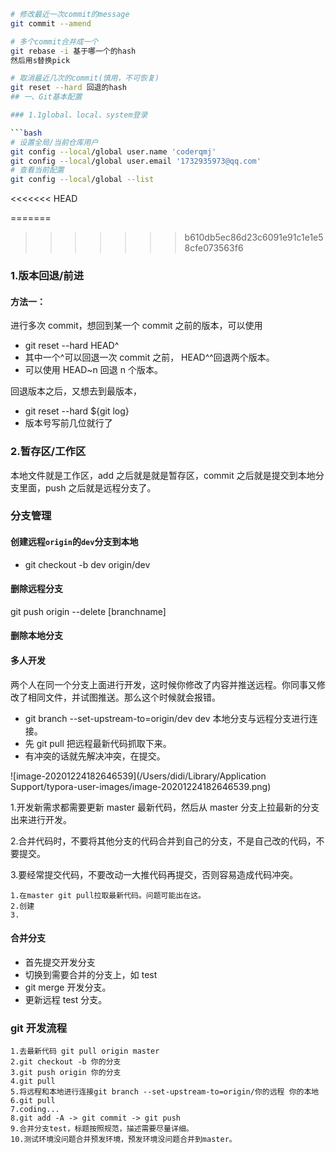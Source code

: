 ````bash
# 修改最近一次commit的message
git commit --amend

# 多个commit合并成一个
git rebase -i 基于哪一个的hash
然后用s替换pick

# 取消最近几次的commit(慎用，不可恢复)
git reset --hard 回退的hash
## 一、Git基本配置

### 1.1global、local、system登录

```bash
# 设置全局/当前仓库用户
git config --local/global user.name 'coderqmj'
git config --local/global user.email '1732935973@qq.com'
# 查看当前配置
git config --local/global --list
````

<<<<<<< HEAD

=======

> > > > > > > b610db5ec86d23c6091e91c1e1e58cfe073563f6

### 1.版本回退/前进

#### 方法一：

进行多次 commit，想回到某一个 commit 之前的版本，可以使用

- git reset --hard HEAD^
- 其中一个^可以回退一次 commit 之前， HEAD^^回退两个版本。
- 可以使用 HEAD~n 回退 n 个版本。

回退版本之后，又想去到最版本，

- git reset --hard \${git log}
- 版本号写前几位就行了

### 2.暂存区/工作区

本地文件就是工作区，add 之后就是就是暂存区，commit 之后就是提交到本地分支里面，push 之后就是远程分支了。

### 分支管理

#### 创建远程`origin`的`dev`分支到本地

- git checkout -b dev origin/dev

#### 删除远程分支

git push origin --delete [branchname]

#### 删除本地分支

#### 多人开发

两个人在同一个分支上面进行开发，这时候你修改了内容并推送远程。你同事又修改了相同文件，并试图推送。那么这个时候就会报错。

- git branch --set-upstream-to=origin/dev dev 本地分支与远程分支进行连接。
- 先 git pull 把远程最新代码抓取下来。
- 有冲突的话就先解决冲突，在提交。

![image-20201224182646539](/Users/didi/Library/Application Support/typora-user-images/image-20201224182646539.png)

1.开发新需求都需要更新 master 最新代码，然后从 master 分支上拉最新的分支出来进行开发。

2.合并代码时，不要将其他分支的代码合并到自己的分支，不是自己改的代码，不要提交。

3.要经常提交代码，不要改动一大推代码再提交，否则容易造成代码冲突。

```
1.在master git pull拉取最新代码。问题可能出在这。
2.创建
3.
```

#### 合并分支

- 首先提交开发分支
- 切换到需要合并的分支上，如 test
- git merge 开发分支。
- 更新远程 test 分支。

### git 开发流程

```
1.去最新代码 git pull origin master
2.git checkout -b 你的分支
3.git push origin 你的分支
4.git pull
5.将远程和本地进行连接git branch --set-upstream-to=origin/你的远程 你的本地
6.git pull
7.coding...
8.git add -A -> git commit -> git push
9.合并分支test，标题按照规范，描述需要尽量详细。
10.测试环境没问题合并预发环境，预发环境没问题合并到master。
```
